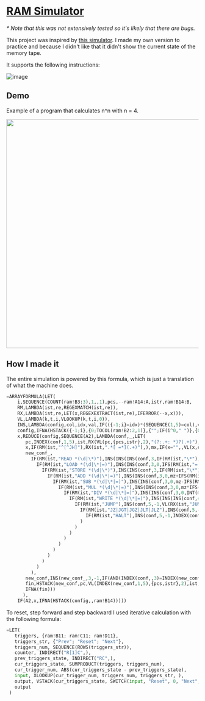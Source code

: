 # [RAM Simulator](https://docs.google.com/spreadsheets/d/1jW-FtCmz-W50WTalcnl8eSsYHx3QgwzC7LuZvQJ9OAE/)

_* Note that this was not extensively tested so it's likely that there are bugs._

This project was inspired by [this simulator](https://random-access-machine-emulator.netlify.app/). I made my own version to practice and because I didn't like that it didn't show the current state of the memory tape. 

It supports the following instructions:

![image](https://github.com/user-attachments/assets/1a3366a2-5751-48df-aa2e-974c3db1372c)

## Demo

Example of a program that calculates n^n with n = 4.

<img src="https://i.imgur.com/3gOGk66.gif" width="600">

## How I made it

The entire simulation is powered by this formula, which is just a translation of what the machine does.

```py
=ARRAYFORMULA(LET(
    i,SEQUENCE(COUNT(ram!B3:3),1,,1),pcs,--ram!A14:A,istr,ram!B14:B,
    RM,LAMBDA(ist,re,REGEXMATCH(ist,re)),
    RX,LAMBDA(ist,re,LET(x,REGEXEXTRACT(ist,re),IFERROR(--x,x))),
    VL,LAMBDA(k,t,i,VLOOKUP(k,t,i,0)),
    INS,LAMBDA(config,col,idx,val,IF(({-1;i}=idx)*(SEQUENCE(1,5)=col),val,config)),
    config,IFNA(HSTACK({-1;i},{0;TOCOL(ram!B2:2,1)},{"";IF(i^0," ")},{0;IF(i^0," ")},1)),
    x,REDUCE(config,SEQUENCE(A2),LAMBDA(conf,_,LET(
       pc,INDEX(conf,1,5),ist,RX(VL(pc,{pcs,istr},2),"(?:.+: *)?(.+)"),mz,INDEX(conf,2,3),rz,INDEX(conf,1,2),oz,INDEX(conf,1,4),
       x,IF(RM(ist,"^[^JH]"),RX(ist,".*[ =*](.+)"),),mx,IF(x="",,VL(x,conf,3)),mmx,IF(mx="",,VL(mx,conf,3)),
       new_conf_,
         IF(RM(ist,"READ *(\d|\*)"),INS(INS(INS(conf,3,IF(RM(ist,"\*"),mx,x),VL(rz,conf,2)),2,-1,rz+1),5,-1,pc+1),
           IF(RM(ist,"LOAD *(\d|\*|=)"),INS(INS(conf,3,0,IFS(RM(ist,"= *\d"),x,RM(ist,"\*"),mmx,1,mx)),5,-1,pc+1),
             IF(RM(ist,"STORE *(\d|\*)"),INS(INS(conf,3,IF(RM(ist,"\*"),mx,x),mz),5,-1,pc+1),
               IF(RM(ist,"ADD *(\d|\*|=)"),INS(INS(conf,3,0,mz+IFS(RM(ist,"= *\d"),x,RM(ist,"\*"),mmx,1,mx)),5,-1,pc+1),
                 IF(RM(ist,"SUB *(\d|\*|=)"),INS(INS(conf,3,0,mz-IFS(RM(ist,"= *\d"),x,RM(ist,"\*"),mmx,1,mx)),5,-1,pc+1),
                   IF(RM(ist,"MUL *(\d|\*|=)"),INS(INS(conf,3,0,mz*IFS(RM(ist,"= *\d"),x,RM(ist,"\*"),mmx,1,mx)),5,-1,pc+1),
                     IF(RM(ist,"DIV *(\d|\*|=)"),INS(INS(conf,3,0,INT(mz/IFS(RM(ist,"= *\d"),x,RM(ist,"\*"),mmx,1,mx))),5,-1,pc+1),
                       IF(RM(ist,"WRITE *(\d|\*|=)"),INS(INS(INS(conf,4,INDEX(conf,1,4),IFS(RM(ist,"= *\d"),x,RM(ist,"\*"),mmx,1,mx)),4,-1,oz+1),5,-1,pc+1),
                         IF(RM(ist,"JUMP"),INS(conf,5,-1,VL(RX(ist,"JUMP *(\w+)")&"*",{istr,pcs},2)),
                           IF(RM(ist,"JZ|JGT|JGZ|JLT|JLZ"),INS(conf,5,-1,IF(IFS(RM(ist,"JZ"),mz=0,RM(ist,"JGT"),mz>0,RM(ist,"JGZ"),mz>=0,RM(ist,"JLT"),mz<0,1,mz<=0),VL(RX(ist,"(?:JZ|JGT|JGZ|JLT|JLZ) *(\w+)")&"*",{istr,pcs},2),pc+1)),
                             IF(RM(ist,"HALT"),INS(conf,5,-1,INDEX(conf,1,5)),)
                           )
                         )
                       )
                     )
                   )
                 )
               )
             )
           )
         ),
       new_conf,INS(new_conf_,3,-1,IF(AND(INDEX(conf,,3)=INDEX(new_conf_,,3)),,TOCOL(IF(INDEX(conf,,3)=INDEX(new_conf_,,3),,INDEX(conf,,1)),1))),
       fin,HSTACK(new_conf,pc,VL(INDEX(new_conf,1,5),{pcs,istr},2),ist,INDEX(new_conf,2,3),x,IF(x="",,VL(x,new_conf,3)),IF((x="")+(VL(x,new_conf,3)=""),,VL(VL(x,new_conf,3),new_conf,3))),
       IFNA(fin)))
      ),
    IF(A2,x,IFNA(HSTACK(config,,ram!B14)))))
```

To reset, step forward and step backward I used iterative calculation with the following formula:

```py
=LET(
   triggers, {ram!B11; ram!C11; ram!D11},
   triggers_str, {"Prev"; "Reset"; "Next"},
   triggers_num, SEQUENCE(ROWS(triggers_str)),
   counter, INDIRECT("R[1]C",),
   prev_triggers_state, INDIRECT("RC",),
   cur_triggers_state, SUMPRODUCT(triggers, triggers_num),
   cur_trigger_num, ABS(cur_triggers_state - prev_triggers_state),
   input, XLOOKUP(cur_trigger_num, triggers_num, triggers_str, ),
   output, VSTACK(cur_triggers_state, SWITCH(input, "Reset", 0, "Next", counter + 1, "Prev", counter - 1, counter)),
   output
 )
```
